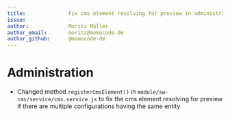 ```yaml
---
title:              Fix cms element resolving for preview in administration
issue:              -
author:             Moritz Müller
author_email:       moritz@momocode.de
author_github:      @momocode-de
---
```

# Administration
* Changed method `registerCmsElement()` in `module/sw-cms/service/cms.service.js` to fix the cms element resolving for preview if there are multiple configurations having the same entity
